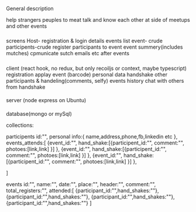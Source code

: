 
General description

help strangers peuples to meat  talk and know  each other at side of meetups and other events 

#####
screens
Host-
registration & login
details
events list
event- crude
participents-crude
register participants to event
event summery(includes mutches)
cpmunicate sutch emails etc after events

#####
client (react hook, no redux, but only  recoiljs  or context, maybe typescript)
registration
applay event (barcode)
personal data
handshake other participants & handeling(comments, selfy)
events history
chat with others from handshake








####
server (node express on Ubuntu)


####
database(mongo or mySql)

collections:


participents
id:"",
personal info:{
   name,address,phone,fb,linkedin etc
},
events_attends:[
   {event_id:"",
    hand_shake:[{participent_id:"",
                 comment:"",
                 photoes:[link,link]
                 }]
   },
      {event_id:"",
    hand_shake:[{participent_id:"",
                 comment:"",
                 photoes:[link,link]
                 }]
   },  {event_id:"",
    hand_shake:[{participent_id:"",
                 comment:"",
                 photoes:[link,link]
                 }]
   },
    
]


events
id:"",
name:"",
date:"",
place:"",
header:"",
comment:"",
total_registers:"",
attended:[
   {participant_id:"",hand_shakes:""},
   {participant_id:"",hand_shakes:""},
   {participant_id:"",hand_shakes:""},
   {participant_id:"",hand_shakes:""}
]



